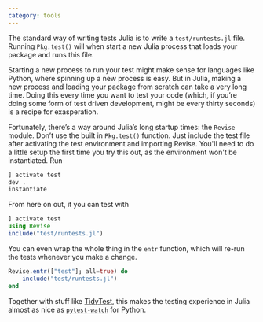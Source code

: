 ```yaml
---
category: tools
---
```


The standard way of writing tests Julia is to write a `test/runtests.jl` file. Running `Pkg.test()` will when start a new Julia process that loads your package and runs this file. 

Starting a new process to run your test might make sense for languages like Python, where spinning up a new process is easy. But in Julia, making a new process and loading your package from scratch can take a very long time. Doing this every time you want to test your code (which, if you’re doing some form of test driven development, might be every thirty seconds) is a recipe for exasperation. 

Fortunately, there’s a way around Julia’s long startup times: the `Revise` module. Don’t use the built in `Pkg.test()` function. Just include the test file after activating the test environment and importing Revise. You'll need to do a little setup the first time you try this out, as the environment won't be instantiated. Run

```julia
] activate test
dev .
instantiate
```

From here on out, it you can test with

```julia
] activate test
using Revise
include("test/runtests.jl")
```

You can even wrap the whole thing in the `entr` function, which will re-run the tests whenever you make a change.

```julia
Revise.entr(["test"]; all=true) do
    include("test/runtests.jl")
end
```

Together with stuff like [TidyTest](https://github.com/dhanak/TidyTest.jl), this makes the testing experience in Julia almost as nice as [`pytest-watch`](https://github.com/dhanak/TidyTest.jl) for Python. 
